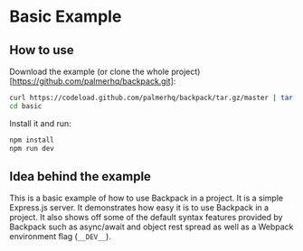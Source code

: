# Basic Example

## How to use
Download the example (or clone the whole project)[https://github.com/palmerhq/backpack.git]:

```bash
curl https://codeload.github.com/palmerhq/backpack/tar.gz/master | tar -xz --strip=2 backpack-master/examples/basic
cd basic
```

Install it and run:

```bash
npm install
npm run dev
```

## Idea behind the example
This is a basic example of how to use Backpack in a project. It is a simple Express.js server. It demonstrates how easy it is to use
Backpack in a project. It also shows off some of the default syntax features provided by Backpack such as async/await and object rest spread
as well as a Webpack environment flag (`__DEV__`).
